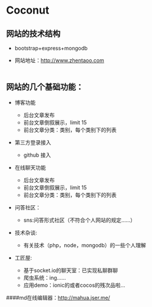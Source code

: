 # Coconut

## 网站的技术结构
* bootstrap+express+mongodb

* 网站地址：http://www.zhentaoo.com
<br><br>

## 网站的几个基础功能：
  * 博客功能
    * 后台文章发布
    * 前台文章倒叙展示，limit 15
    * 前台文章分类：类别，每个类别下的列表

  * 第三方登录接入
    * github 接入
  * 在线聊天功能
    * 后台文章发布
    * 前台文章倒叙展示，limit 15
    * 前台文章分类：类别，每个类别下的列表

  * 问答社区：
    * sns:问答形式社区（不符合个人网站的规定......）<br>



  * 技术杂谈:
    * 有关技术（php，node，mongodb）的一些个人理解 <br>


  * 工匠屋:
     * 基于socket.io的聊天室：已实现私聊群聊<br>
     * 爬虫系统：ing......<br>
     * 应用demo：ionic的或者cocos的残次品啦...<br>

####md在线编辑器：http://mahua.jser.me/
